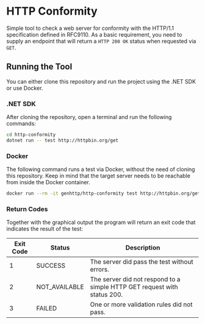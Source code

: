 # HTTP Conformity

Simple tool to check a web server for conformity with the HTTP/1.1 specification defined in RFC9110.
As a basic requirement, you need to supply an endpoint that will return a `HTTP 200 OK` status when requested
via `GET`.

## Running the Tool

You can either clone this repository and run the project using the .NET SDK or use Docker.

### .NET SDK

After cloning the repository, open a terminal and run the following commands:

```bash
cd http-conformity
dotnet run -- test http://httpbin.org/get
```

### Docker

The following command runs a test via Docker, without the need of cloning this repository.
Keep in mind that the target server needs to be reachable from inside the Docker container.

```bash
docker run --rm -it genhttp/http-conformity test http://httpbin.org/get
```

### Return Codes

Together with the graphical output the program will return an exit code that
indicates the result of the test:

| Exit Code | Status        | Description                                                              |
|-----------|---------------|--------------------------------------------------------------------------|
| 1         | SUCCESS       | The server did pass the test without errors.                             |
| 2         | NOT_AVAILABLE | The server did not respond to a simple HTTP GET request with status 200. |
| 3         | FAILED        | One or more validation rules did not pass.                               |
